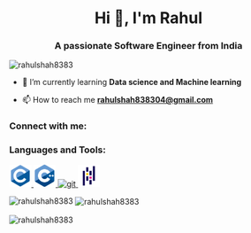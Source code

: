 <h1 align="center">Hi 👋, I'm Rahul</h1>
<h3 align="center">A passionate Software Engineer from India</h3>

<p align="left"> <img src="https://komarev.com/ghpvc/?username=rahulshah8383&label=Profile%20views&color=0e75b6&style=flat" alt="rahulshah8383" /> </p>

- 🌱 I’m currently learning **Data science and Machine learning**

- 📫 How to reach me **rahulshah838304@gmail.com**

<h3 align="left">Connect with me:</h3>
<p align="left">
</p>

<h3 align="left">Languages and Tools:</h3>
<p align="left"> <a href="https://www.cprogramming.com/" target="_blank" rel="noreferrer"> <img src="https://raw.githubusercontent.com/devicons/devicon/master/icons/c/c-original.svg" alt="c" width="40" height="40"/> </a> <a href="https://www.w3schools.com/cpp/" target="_blank" rel="noreferrer"> <img src="https://raw.githubusercontent.com/devicons/devicon/master/icons/cplusplus/cplusplus-original.svg" alt="cplusplus" width="40" height="40"/> </a> <a href="https://git-scm.com/" target="_blank" rel="noreferrer"> <img src="https://www.vectorlogo.zone/logos/git-scm/git-scm-icon.svg" alt="git" width="40" height="40"/> </a> <a href="https://pandas.pydata.org/" target="_blank" rel="noreferrer"> <img src="https://raw.githubusercontent.com/devicons/devicon/2ae2a900d2f041da66e950e4d48052658d850630/icons/pandas/pandas-original.svg" alt="pandas" width="40" height="40"/> </a> </p>

<p><img align="left" src="https://github-readme-stats.vercel.app/api/top-langs?username=rahulshah8383&show_icons=true&locale=en&layout=compact" alt="rahulshah8383" /></p>

<p>&nbsp;<img align="center" src="https://github-readme-stats.vercel.app/api?username=rahulshah8383&show_icons=true&locale=en" alt="rahulshah8383" /></p>

<p><img align="center" src="https://github-readme-streak-stats.herokuapp.com/?user=rahulshah8383&" alt="rahulshah8383" /></p>
